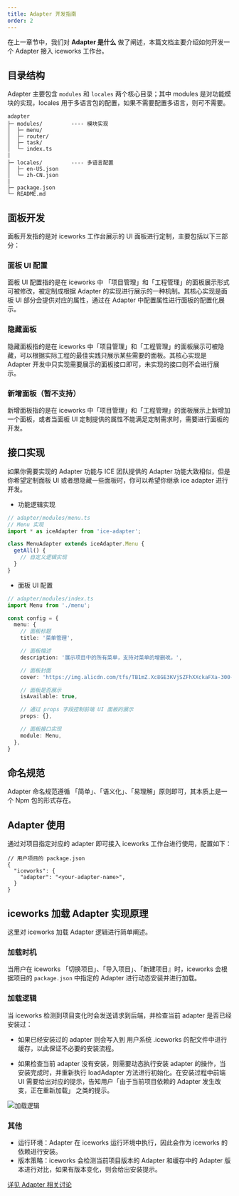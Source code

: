 ```yaml
---
title: Adapter 开发指南
order: 2
---
```


在上一章节中，我们对 **Adapter 是什么** 做了阐述，本篇文档主要介绍如何开发一个 Adapter 接入 iceworks 工作台。

## 目录结构

Adapter 主要包含 `modules` 和 `locales` 两个核心目录；其中 modules 是对功能模块的实现，locales 用于多语言包的配置，如果不需要配置多语言，则可不需要。

```
adapter
├─ modules/         ---- 模块实现
│  ├─ menu/
│  ├─ router/ 
│  ├─ task/ 
│  └─ index.ts
|
├─ locales/         ---- 多语言配置
│  ├─ en-US.json
│  └─ zh-CN.json
|
├─ package.json
└─ README.md
```

## 面板开发

面板开发指的是对 iceworks 工作台展示的 UI 面板进行定制，主要包括以下三部分：

### 面板 UI 配置

面板 UI 配置指的是在 iceworks 中 「项目管理」和「工程管理」的面板展示形式可被修改，被定制成根据 Adapter 的实现进行展示的一种机制。其核心实现是面板 UI 部分会提供对应的属性，通过在 Adapter 中配置属性进行面板的配置化展示。

### 隐藏面板

隐藏面板指的是在 iceworks 中「项目管理」和「工程管理」的面板展示可被隐藏，可以根据实际工程的最佳实践只展示某些需要的面板。其核心实现是 Adapter 开发中只实现需要展示的面板接口即可，未实现的接口则不会进行展示。

### 新增面板（暂不支持）

新增面板指的是在 iceworks 中「项目管理」和「工程管理」的面板展示上新增加一个面板，或者当面板 UI 定制提供的属性不能满足定制需求时，需要进行面板的开发。

## 接口实现

如果你需要实现的 Adapter 功能与 ICE 团队提供的 Adapter 功能大致相似，但是你希望定制面板 UI 或者想隐藏一些面板时，你可以希望你继承 ice adapter 进行开发。

* 功能逻辑实现

```ts
// adapter/modules/menu.ts
// Menu 实现
import * as iceAdapter from 'ice-adapter';

class MenuAdapter extends iceAdapter.Menu {
  getAll() {
    // 自定义逻辑实现
  }
}
```

* 面板 UI 配置

```ts
// adapter/modules/index.ts
import Menu from './menu';

const config = {
  menu: {
    // 面板标题
    title: '菜单管理',

    // 面板描述
    description: '展示项目中的所有菜单，支持对菜单的增删改。',

    // 面板封面
    cover: 'https://img.alicdn.com/tfs/TB1mZ.Xc8GE3KVjSZFhXXckaFXa-300-300.png',

    // 面板是否展示
    isAvailable: true,

    // 通过 props 字段控制前端 UI 面板的展示
    props: {},

    // 面板接口实现
    module: Menu, 
  },
}
```

## 命名规范

Adapter 命名规范遵循 「简单」、「语义化」、「易理解」原则即可，其本质上是一个 Npm 包的形式存在。

## Adapter 使用

通过对项目指定对应的 adapter 即可接入 iceworks 工作台进行使用，配置如下：

```
// 用户项目的 package.json
{
  "iceworks": {
    "adapter": "<your-adapter-name>",   
  }
}
```

## iceworks 加载 Adapter 实现原理

这里对 iceworks 加载 Adapter 逻辑进行简单阐述。

### 加载时机

当用户在 iceworks 「切换项目」、「导入项目」、「新建项目』时，iceworks 会根据项目的 `package.json` 中指定的 Adapter 进行动态安装并进行加载。

### 加载逻辑

当 iceworks 检测到项目变化时会发送请求到后端，并检查当前 adapter 是否已经安装过：

* 如果已经安装过的 adapter 则会写入到 用户系统 .iceworks 的配文件中进行缓存，以此保证不必要的安装流程。

* 如果检查当前 adapter 没有安装，则需要动态执行安装 adapter 的操作，当安装完成时，并重新执行 loadAdapter 方法进行初始化。在安装过程中前端 UI 需要给出对应的提示，告知用户「由于当前项目依赖的 Adapter 发生改变，正在重新加载」 之类的提示。

![加载逻辑](https://img.alicdn.com/tfs/TB1Dn_NaMFY.1VjSZFqXXadbXXa-2246-1464.png)


### 其他

* 运行环境：Adapter 在 iceworks 运行环境中执行，因此会作为 iceworks 的依赖进行安装。
* 版本策略：iceworks 会检测当前项目版本的 Adapter 和缓存中的 Adapter 版本进行对比，如果有版本变化，则会给出安装提示。

[详见 Adapter 相关讨论](https://github.com/alibaba/ice/issues/2249)


